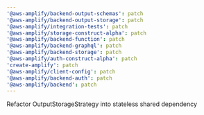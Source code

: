 ```yaml
---
'@aws-amplify/backend-output-schemas': patch
'@aws-amplify/backend-output-storage': patch
'@aws-amplify/integration-tests': patch
'@aws-amplify/storage-construct-alpha': patch
'@aws-amplify/backend-function': patch
'@aws-amplify/backend-graphql': patch
'@aws-amplify/backend-storage': patch
'@aws-amplify/auth-construct-alpha': patch
'create-amplify': patch
'@aws-amplify/client-config': patch
'@aws-amplify/backend-auth': patch
'@aws-amplify/backend': patch
---
```


Refactor OutputStorageStrategy into stateless shared dependency
